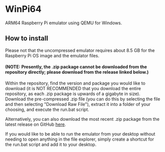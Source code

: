 # WinPi64
 ARM64 Raspberry Pi emulator using QEMU for Windows.

## How to install
Please not that the uncompressed emulator requires about 8.5 GB for the Raspberry Pi OS image and the emulator files.

#### (NOTE: Presently, the .zip package cannot be downloaded from the repository directly; please download from the release linked below.)

Within the repository, find the version and package you would like to download (it is NOT RECOMMENDED that you download the entire repository, as each .zip package is upwards of a gigabyte in size).
Download the pre-compressed .zip file (you can do this by selecting the file and then selecting "Download Raw File"), extract it into a folder of your choosing, and execute the run.bat script. 

Alternatively, you can also download the most recent .zip package from the latest release on GitHub [here](https://github.com/Xachaeus/WinPi64/releases/tag/v0.1.0-beta).

If you would like to be able to run the emulator from your desktop without needing to open anything in the file explorer, simply create a shortcut for the run.bat script and add it to your desktop.
